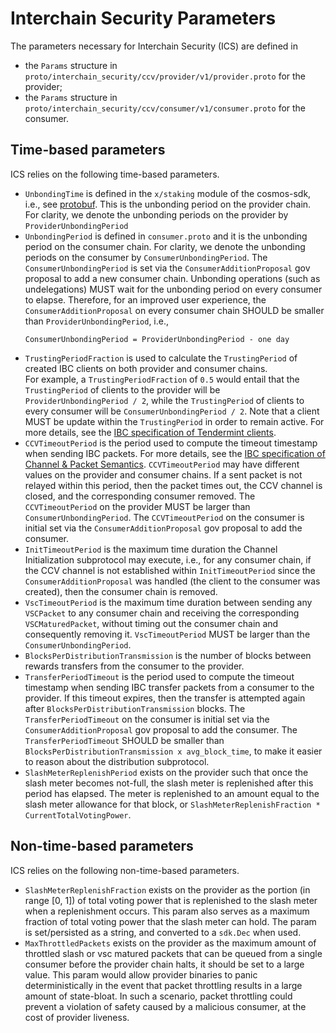 # Interchain Security Parameters

The parameters necessary for Interchain Security (ICS) are defined in 

- the `Params` structure in `proto/interchain_security/ccv/provider/v1/provider.proto` for the provider;
- the `Params` structure in `proto/interchain_security/ccv/consumer/v1/consumer.proto` for the consumer.

## Time-based parameters

ICS relies on the following time-based parameters.

- `UnbondingTime` is defined in the `x/staking` module of the cosmos-sdk, i.e., see [protobuf](https://github.com/cosmos/cosmos-sdk/blob/9c145c827001222df2e3e1101010874aeac20997/proto/cosmos/staking/v1beta1/staking.proto#L294). This is the unbonding period on the provider chain. 
  For clarity, we denote the unbonding periods on the provider by `ProviderUnbondingPeriod`
- `UnbondingPeriod` is defined in `consumer.proto` and it is the unbonding period on the consumer chain. For clarity, we denote the unbonding periods on the consumer by `ConsumerUnbondingPeriod`. 
  The `ConsumerUnbondingPeriod` is set via the `ConsumerAdditionProposal` gov proposal to add a new consumer chain. 
  Unbonding operations (such as undelegations) MUST wait for the unbonding period on every consumer to elapse. Therefore, for an improved user experience, the `ConsumerAdditionProposal` on every consumer chain SHOULD be smaller than `ProviderUnbondingPeriod`, i.e., 
  ```
  ConsumerUnbondingPeriod = ProviderUnbondingPeriod - one day
  ```
- `TrustingPeriodFraction` is used to calculate the `TrustingPeriod` of created IBC clients on both provider and consumer chains.  
  For example, a `TrustingPeriodFraction` of `0.5` would entail that the `TrustingPeriod` of clients to the provider will be `ProviderUnbondingPeriod / 2`, while the `TrustingPeriod` of clients to every consumer will be `ConsumerUnbondingPeriod / 2`.
  Note that a client MUST be update within the `TrustingPeriod` in order to remain active. 
  For more details, see the [IBC specification of Tendermint clients](https://github.com/cosmos/ibc/blob/main/spec/client/ics-007-tendermint-client/README.md).
- `CCVTimeoutPeriod` is the period used to compute the timeout timestamp when sending IBC packets. 
  For more details, see the [IBC specification of Channel & Packet Semantics](https://github.com/cosmos/ibc/blob/main/spec/core/ics-004-channel-and-packet-semantics/README.md#sending-packets).
  `CCVTimeoutPeriod` may have different values on the provider and consumer chains. If a sent packet is not relayed within this period, then the packet times out, the CCV channel is closed, and the corresponding consumer removed.
  The `CCVTimeoutPeriod` on the provider MUST be larger than `ConsumerUnbondingPeriod`. 
  The `CCVTimeoutPeriod` on the consumer is initial set via the `ConsumerAdditionProposal` gov proposal to add the consumer. 
- `InitTimeoutPeriod` is the maximum time duration the Channel Initialization subprotocol may execute, 
  i.e., for any consumer chain, if the CCV channel is not established within `InitTimeoutPeriod` since the `ConsumerAdditionProposal` was handled (the client to the consumer was created), then the consumer chain is removed.
- `VscTimeoutPeriod` is the maximum time duration between sending any `VSCPacket` to any consumer chain and receiving the corresponding `VSCMaturedPacket`, without timing out the consumer chain and consequently removing it.
  `VscTimeoutPeriod` MUST be larger than the `ConsumerUnbondingPeriod`.
- `BlocksPerDistributionTransmission` is the number of blocks between rewards transfers from the consumer to the provider. 
- `TransferPeriodTimeout` is the period used to compute the timeout timestamp when sending IBC transfer packets from a consumer to the provider. If this timeout expires, then the transfer is attempted again after `BlocksPerDistributionTransmission` blocks. 
  The `TransferPeriodTimeout` on the consumer is initial set via the `ConsumerAdditionProposal` gov proposal to add the consumer. 
  The `TransferPeriodTimeout` SHOULD be smaller than `BlocksPerDistributionTransmission x avg_block_time`, to make it easier to reason about the distribution subprotocol.   
- `SlashMeterReplenishPeriod` exists on the provider such that once the slash meter becomes not-full, the slash meter is replenished after this period has elapsed. The meter is replenished to an amount equal to the slash meter allowance for that block, or `SlashMeterReplenishFraction * CurrentTotalVotingPower`.

## Non-time-based parameters

ICS relies on the following non-time-based parameters.

- `SlashMeterReplenishFraction` exists on the provider as the portion (in range [0, 1]) of total voting power that is replenished to the slash meter when a replenishment occurs. This param also serves as a maximum fraction of total voting power that the slash meter can hold. The param is set/persisted as a string, and converted to a `sdk.Dec` when used.
- `MaxThrottledPackets` exists on the provider as the maximum amount of throttled slash or vsc matured packets that can be queued from a single consumer before the provider chain halts, it should be set to a large value. This param would allow provider binaries to panic deterministically in the event that packet throttling results in a large amount of state-bloat. In such a scenario, packet throttling could prevent a violation of safety caused by a malicious consumer, at the cost of provider liveness.
